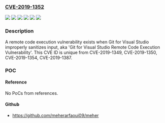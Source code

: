 ### [CVE-2019-1352](https://cve.mitre.org/cgi-bin/cvename.cgi?name=CVE-2019-1352)
![](https://img.shields.io/static/v1?label=Product&message=Microsoft%20Visual%20Studio%202017%20version%2015.9%20(includes%2015.1%20-%2015.8)&color=blue)
![](https://img.shields.io/static/v1?label=Product&message=Microsoft%20Visual%20Studio%202017&color=blue)
![](https://img.shields.io/static/v1?label=Product&message=Microsoft%20Visual%20Studio%202019%20version%2016.4%20(includes%2016.0%20-%2016.3)&color=blue)
![](https://img.shields.io/static/v1?label=Product&message=Microsoft%20Visual%20Studio%202019&color=blue)
![](https://img.shields.io/static/v1?label=Version&message=n%2Fa&color=blue)
![](https://img.shields.io/static/v1?label=Vulnerability&message=Remote%20Code%20Execution&color=brighgreen)

### Description

A remote code execution vulnerability exists when Git for Visual Studio improperly sanitizes input, aka 'Git for Visual Studio Remote Code Execution Vulnerability'. This CVE ID is unique from CVE-2019-1349, CVE-2019-1350, CVE-2019-1354, CVE-2019-1387.

### POC

#### Reference
No PoCs from references.

#### Github
- https://github.com/meherarfaoui09/meher

